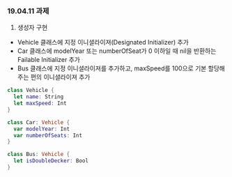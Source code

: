 <h3> 19.04.11 과제 </h3>

1. 생성자 구현

- Vehicle 클래스에 지정 이니셜라이져(Designated Initializer) 추가
- Car 클래스에 modelYear 또는 numberOfSeat가 0 이하일 때 nil을 반환하는 Failable Initializer 추가
- Bus 클래스에 지정 이니셜라이져를 추가하고, maxSpeed를 100으로 기본 할당해주는 편의 이니셜라이져 추가

```swift
class Vehicle {
  let name: String
  let maxSpeed: Int
}

class Car: Vehicle {
  var modelYear: Int
  var numberOfSeats: Int
}

class Bus: Vehicle {
  let isDoubleDecker: Bool
}
```
